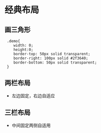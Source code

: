 # 经典布局

## 画三角形

```angular2html
 .demo{
    width: 0;
    height:0;
    border-top: 50px solid transparent;
    border-right: 100px solid #2f3640;
    border-bottom: 50px solid transparent;
 }
```


## 两栏布局 
- 左边固定，右边自适应


## 三栏布局

- 中间固定两侧自适用
